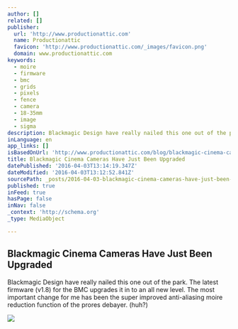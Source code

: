 ```yaml
---
author: []
related: []
publisher:
  url: 'http://www.productionattic.com'
  name: Productionattic
  favicon: 'http://www.productionattic.com/_images/favicon.png'
  domain: www.productionattic.com
keywords:
  - moire
  - firmware
  - bmc
  - grids
  - pixels
  - fence
  - camera
  - 18-35mm
  - image
  - sigma
description: Blackmagic Design have really nailed this one out of the park. The latest firmware (v1.8) for the BMC upgrades it in to an all new level. The most important change for me has been the super improved anti-aliasing moire reduction function of the prores debayer. (huh?)
inLanguage: en
app_links: []
isBasedOnUrl: 'http://www.productionattic.com/blog/blackmagic-cinema-cameras-have-just-been-upgraded'
title: Blackmagic Cinema Cameras Have Just Been Upgraded
datePublished: '2016-04-03T13:14:19.347Z'
dateModified: '2016-04-03T13:12:52.841Z'
sourcePath: _posts/2016-04-03-blackmagic-cinema-cameras-have-just-been-upgraded.md
published: true
inFeed: true
hasPage: false
inNav: false
_context: 'http://schema.org'
_type: MediaObject

---
```

<article style=""><h1>Blackmagic Cinema Cameras Have Just Been Upgraded</h1><p>Blackmagic Design have really nailed this one out of the park. The latest firmware (v1.8) for the BMC upgrades it in to an all new level. The most important change for me has been the super improved anti-aliasing moire reduction function of the prores debayer. (huh?)</p><img src="http://www.productionattic.com/blog/wp-content/uploads/2014/06/10520112_233957100148193_1522803183_n.jpg" /></article>